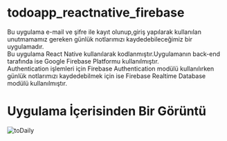 # todoapp_reactnative_firebase

Bu uygulama e-mail ve şifre ile kayıt olunup,giriş yapılarak kullanılan unutmamamız gereken günlük notlarımızı kaydedebileceğimiz bir uygulamadır.   
Bu uygulama React Native kullanılarak kodlanmıştır.Uygulamanın back-end tarafında ise Google Firebase Platformu kullanılmıştır.  
Authentication işlemleri için Firebase Authentication modülü kullanılırken günlük notlarımızı kaydedebilmek için ise Firebase Realtime Database modülü kullanılmıştır.
  
    
# Uygulama İçerisinden Bir Görüntü  
![toDaily](https://user-images.githubusercontent.com/76954136/194068325-b80eff90-c096-47fd-b7fe-926f7e7174c6.gif)

